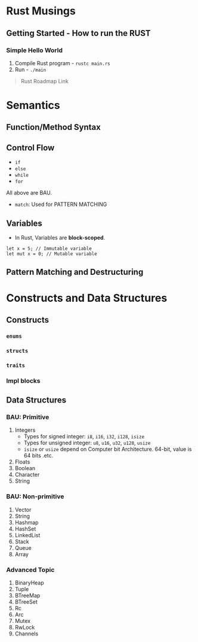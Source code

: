 # Rust Musings 



## Getting Started - How to run the RUST

### Simple Hello World

1. Compile Rust program - `rustc main.rs`
2. Run - `./main`


<!-- Add in ASCIIDoc -->

> Rust Roadmap Link
# Semantics



## Function/Method Syntax


## Control Flow

- `if`
- `else`
- `while`
- `for`

All above are BAU.

- `match`: Used for PATTERN MATCHING

## Variables

- In Rust, Variables are **block-scoped**.


```
let x = 5; // Immutable variable
let mut x = 0; // Mutable variable
```  


## Pattern Matching and Destructuring


# Constructs and Data Structures

## Constructs 


### `enums`
### `structs`
### `traits`
### Impl blocks


## Data Structures

### BAU: Primitive

1. Integers
   - Types for signed integer: `i8`, `i16`, `i32`, `i128`, `isize`
   - Types for unsigned integer: `u8`, `u16`, `u32`, `u128`, `usize`
   - `isize` or `usize` depend on Computer bit Architecture. 64-bit, value is 64 bits .etc.
3. Floats
4. Boolean
5. Character
6. String


### BAU: Non-primitive

1. Vector
2. String
3. Hashmap
4. HashSet
5. LinkedList
6. Stack
7. Queue
8. Array

### Advanced Topic

1. BinaryHeap
2. Tuple
3. BTreeMap
4. BTreeSet
5. Rc
6. Arc
7. Mutex
8. RwLock
9. Channels

